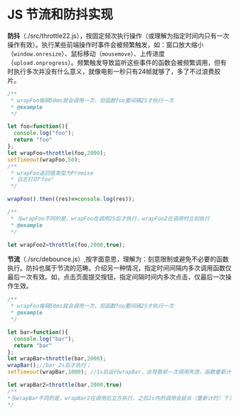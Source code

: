 # JS 节流和防抖实现 
**防抖**（./src/throttle22.js），按固定频次执行操作（或理解为指定时间内只有一次操作有效）。执行某些前端操作时事件会被频繁触发，如：窗口放大缩小（`window.onresize`）、鼠标移动（`mousemove`）、上传进度（`upload.onprogress`）。频繁触发导致监听这些事件的函数会被频繁调用，但有时执行多次并没有什么意义，就像电影一秒只有24帧就够了，多了不过浪费胶片。

```javascript
/**
 * wrapFoo每隔50ms就会调用一次，但函数foo要间隔2S才执行一次
 * @example
 */

let foo=function(){
  console.log("foo");
  return "foo"
};
let wrapFoo=throttle(foo,2000);
setTimeout(wrapFoo,50);
/**
 * wrapFoo返回值类型为Promise 
 * 日志打印"foo"
 */

wrapFoo().then((res)=>console.log(res));

/**
 * 与wrapFoo不同的是，wrapFoo在调用2S后才执行，wrapFoo2在调用时立刻执行
 * @example
 */

let wrapFoo2=throttle(foo,2000,true);
```


**节流**（./src/debounce.js）,按字面意思，理解为：刻意限制或避免不必要的函数执行。防抖也属于节流的范畴。介绍另一种情况，指定时间间隔内多次调用函数仅最后一次有效。如，点击页面提交按钮，指定间隔时间内多次点击，仅最后一次操作生效。

```javascript
/**
 * wrapFoo每隔50ms就会调用一次，但函数foo要间隔2S才执行一次
 * @example
 */

let bar=function(){
  console.log("bar");
  return "bar"
};
let wrapBar=throttle(bar,2000);
wrapBar();//bar 2s后才执行；
setTimeout(wrapBar,1000); //1s后运行wrapBar，会导致前一次调用失效，函数重新计时，2s后执行；

let wrapBar2=throttle(bar,2000,true)
/**
*与wrapBar不同的是，wrapBar2在调用后立方执行，之后2s内的调用会延长（重新计时）下次执行的时间； 
*/


```


